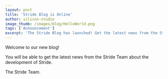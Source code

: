 ```yaml
---
layout: post
title: 'Stride Blog is Online'
author: silicon-studio
image_thumb: /images/blog/HelloWorld.png
tags: ['Announcement']
excerpt: 'The Stride Blog has launched! Get the latest news from the Stride Team.'
---
```

Welcome to our new blog!

You will be able to get the latest news from the Stride Team about the development of Stride.

The Stride Team.